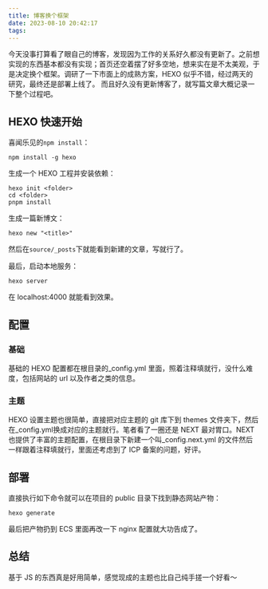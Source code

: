 ```yaml
---
title: 博客换个框架
date: 2023-08-10 20:42:17
tags:
---
```



今天没事打算看了眼自己的博客，发现因为工作的关系好久都没有更新了。之前想实现的东西基本都没有实现；首页还空着摆了好多空地，想来实在是不太美观，于是决定换个框架。调研了一下市面上的成熟方案，HEXO 似乎不错，经过两天的研究，最终还是部署上线了。
而且好久没有更新博客了，就写篇文章大概记录一下整个过程吧。


## HEXO 快速开始

喜闻乐见的`npm install`：
```
npm install -g hexo
```

生成一个 HEXO 工程并安装依赖：
```
hexo init <folder> 
cd <folder>
pnpm install
```

生成一篇新博文：
```
hexo new "<title>"
```
然后在`source/_posts`下就能看到新建的文章，写就行了。

最后，启动本地服务：
```
hexo server
```

在 localhost:4000 就能看到效果。


## 配置

### 基础
基础的 HEXO 配置都在根目录的_config.yml 里面，照着注释填就行，没什么难度，包括网站的 url 以及作者之类的信息。

### 主题
HEXO 设置主题也很简单，直接把对应主题的 git 库下到 themes 文件夹下，然后在_config.yml换成对应的主题就行。笔者看了一圈还是 NEXT 最对胃口。NEXT 也提供了丰富的主题配置，在根目录下新建一个叫_config.next.yml 的文件然后一样跟着注释填就行，里面还考虑到了 ICP 备案的问题，好评。


## 部署

直接执行如下命令就可以在项目的 public 目录下找到静态网站产物：
```
hexo generate
```

最后把产物扔到 ECS 里面再改一下 nginx 配置就大功告成了。


## 总结

基于 JS 的东西真是好用简单，感觉现成的主题也比自己纯手搓一个好看～







